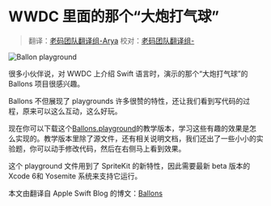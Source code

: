 # WWDC 里面的那个“大炮打气球”

> 翻译：[老码团队翻译组-Arya](http://weibo.com/littlekok/) 校对：[老码团队翻译组-](https://github.com/ininmm/the-swift-programming-language-in-chinese/tree/8b9f8ba4cb97148e9d1b43c50f9e1c8e4175f753/source/chapter4/Jame/README.md)

![Ballon playground](https://devimages.apple.com.edgekey.net/swift/images/swift-screenshot.jpg)

很多小伙伴说，对 WWDC 上介绍 Swift 语言时，演示的那个“大炮打气球”的 Ballons 项目很感兴趣。

Ballons 不但展现了 playgrounds 许多很赞的特性，还让我们看到写代码的过程，原来可以这么互动，这么好玩。

现在你可以下载这个[Ballons.playground](https://developer.apple.com/swift/blog/downloads/Balloons.zip)的教学版本，学习这些有趣的效果是怎么实现的。教学版本里除了源文件，还有相关说明文档，我们还出了一些小小的实验题，你可以动手修改代码，然后在右侧马上看到效果。

这个 playground 文件用到了 SpriteKit 的新特性，因此需要最新 beta 版本的 Xcode 6和 Yosemite 系统来支持它运行。

本文由翻译自 Apple Swift Blog 的博文：[Ballons](https://developer.apple.com/swift/blog/?id=9)

